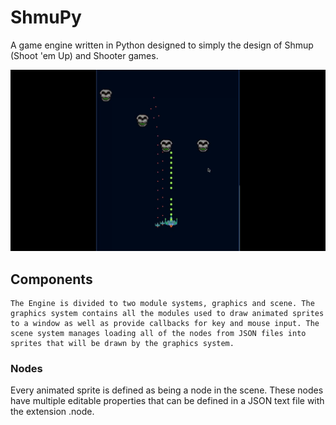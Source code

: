 # ShmuPy

A game engine written in Python designed to simply the design of Shmup (Shoot 'em Up) and Shooter games.


[![Basic Usage Demo](demo_img.png)](https://www.youtube.com/watch?v=zlTI4zytopA)


## Components
	The Engine is divided to two module systems, graphics and scene. The graphics system contains all the modules used to draw animated sprites to a window as well as provide callbacks for key and mouse input. The scene system manages loading all of the nodes from JSON files into sprites that will be drawn by the graphics system.
	
### Nodes

Every animated sprite is defined as being a node in the scene. These nodes have multiple editable properties that can be defined in a JSON text file with the extension .node.
